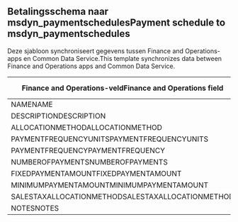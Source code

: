 ## <a name="payment-schedule-to-msdyn_paymentschedules"></a><span data-ttu-id="0e033-101">Betalingsschema naar msdyn_paymentschedules</span><span class="sxs-lookup"><span data-stu-id="0e033-101">Payment schedule to msdyn_paymentschedules</span></span>

<span data-ttu-id="0e033-102">Deze sjabloon synchroniseert gegevens tussen Finance and Operations-apps en Common Data Service.</span><span class="sxs-lookup"><span data-stu-id="0e033-102">This template synchronizes data between Finance and Operations apps and Common Data Service.</span></span>

<span data-ttu-id="0e033-103">Finance and Operations-veld</span><span class="sxs-lookup"><span data-stu-id="0e033-103">Finance and Operations field</span></span> | <span data-ttu-id="0e033-104">Toewijzingstype</span><span class="sxs-lookup"><span data-stu-id="0e033-104">Map type</span></span> | <span data-ttu-id="0e033-105">Ander Dynamics 365-veld</span><span class="sxs-lookup"><span data-stu-id="0e033-105">Other Dynamics 365 field</span></span> | <span data-ttu-id="0e033-106">Standaardwaarde</span><span class="sxs-lookup"><span data-stu-id="0e033-106">Default value</span></span>
---|---|---|---
<span data-ttu-id="0e033-107">NAME</span><span class="sxs-lookup"><span data-stu-id="0e033-107">NAME</span></span> | = | <span data-ttu-id="0e033-108">msdyn_name</span><span class="sxs-lookup"><span data-stu-id="0e033-108">msdyn_name</span></span> | 
<span data-ttu-id="0e033-109">DESCRIPTION</span><span class="sxs-lookup"><span data-stu-id="0e033-109">DESCRIPTION</span></span> | = | <span data-ttu-id="0e033-110">msdyn_description</span><span class="sxs-lookup"><span data-stu-id="0e033-110">msdyn_description</span></span> | 
<span data-ttu-id="0e033-111">ALLOCATIONMETHOD</span><span class="sxs-lookup"><span data-stu-id="0e033-111">ALLOCATIONMETHOD</span></span> | >< | <span data-ttu-id="0e033-112">msdyn_allocationmethod</span><span class="sxs-lookup"><span data-stu-id="0e033-112">msdyn_allocationmethod</span></span> | 
<span data-ttu-id="0e033-113">PAYMENTFREQUENCYUNITS</span><span class="sxs-lookup"><span data-stu-id="0e033-113">PAYMENTFREQUENCYUNITS</span></span> | >< | <span data-ttu-id="0e033-114">msdyn_paymentfrequencyunit</span><span class="sxs-lookup"><span data-stu-id="0e033-114">msdyn_paymentfrequencyunit</span></span> | 
<span data-ttu-id="0e033-115">PAYMENTFREQUENCY</span><span class="sxs-lookup"><span data-stu-id="0e033-115">PAYMENTFREQUENCY</span></span> | = | <span data-ttu-id="0e033-116">msdyn_paymentfrequency</span><span class="sxs-lookup"><span data-stu-id="0e033-116">msdyn_paymentfrequency</span></span> | 
<span data-ttu-id="0e033-117">NUMBEROFPAYMENTS</span><span class="sxs-lookup"><span data-stu-id="0e033-117">NUMBEROFPAYMENTS</span></span> | = | <span data-ttu-id="0e033-118">msdyn_numberofpayments</span><span class="sxs-lookup"><span data-stu-id="0e033-118">msdyn_numberofpayments</span></span> | 
<span data-ttu-id="0e033-119">FIXEDPAYMENTAMOUNT</span><span class="sxs-lookup"><span data-stu-id="0e033-119">FIXEDPAYMENTAMOUNT</span></span> | = | <span data-ttu-id="0e033-120">msdyn_fixedpaymentamount</span><span class="sxs-lookup"><span data-stu-id="0e033-120">msdyn_fixedpaymentamount</span></span> | 
<span data-ttu-id="0e033-121">MINIMUMPAYMENTAMOUNT</span><span class="sxs-lookup"><span data-stu-id="0e033-121">MINIMUMPAYMENTAMOUNT</span></span> | = | <span data-ttu-id="0e033-122">msdyn_minimumpaymentamount</span><span class="sxs-lookup"><span data-stu-id="0e033-122">msdyn_minimumpaymentamount</span></span> | 
<span data-ttu-id="0e033-123">SALESTAXALLOCATIONMETHOD</span><span class="sxs-lookup"><span data-stu-id="0e033-123">SALESTAXALLOCATIONMETHOD</span></span> | >< | <span data-ttu-id="0e033-124">msdyn_salestaxallocationmethod</span><span class="sxs-lookup"><span data-stu-id="0e033-124">msdyn_salestaxallocationmethod</span></span> | 
<span data-ttu-id="0e033-125">NOTES</span><span class="sxs-lookup"><span data-stu-id="0e033-125">NOTES</span></span> | = | <span data-ttu-id="0e033-126">msdyn_note</span><span class="sxs-lookup"><span data-stu-id="0e033-126">msdyn_note</span></span> | 
